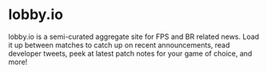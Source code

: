 # lobby.io
lobby.io is a semi-curated aggregate site for FPS and BR related news.  Load it up between matches to catch up on recent announcements, read developer tweets, peek at latest patch notes for your game of choice, and more!
